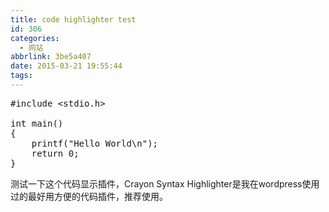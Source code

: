 ```yaml
---
title: code highlighter test
id: 306
categories:
  - 网站
abbrlink: 3be5a407
date: 2015-03-21 19:55:44
tags:
---
```


<pre class="lang:default decode:true ">#include &lt;stdio.h&gt;

int main()
{
    printf("Hello World\n");
    return 0;
}</pre>
测试一下这个代码显示插件，Crayon Syntax Highlighter是我在wordpress使用过的最好用方便的代码插件，推荐使用。